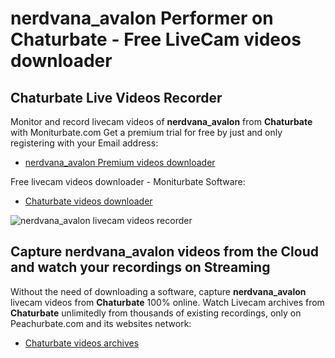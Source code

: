 # nerdvana_avalon Performer on Chaturbate - Free LiveCam videos downloader

## Chaturbate Live Videos Recorder

Monitor and record livecam videos of **nerdvana_avalon** from **Chaturbate** with Moniturbate.com
Get a premium trial for free by just and only registering with your Email address:
* [nerdvana_avalon Premium videos downloader](https://moniturbate.com/request-demo-licence-key.html)

Free livecam videos downloader - Moniturbate Software:
* [Chaturbate videos downloader](https://moniturbate.com/moniturbate-download-software.html)

![nerdvana_avalon livecam videos recorder](https://peachurnet.com/templates/moniturbate-software.png)


## Capture nerdvana_avalon videos from the Cloud and watch your recordings on Streaming

Without the need of downloading a software, capture **nerdvana_avalon** livecam videos from **Chaturbate** 100% online.
Watch Livecam archives from **Chaturbate** unlimitedly from thousands of existing recordings, only on Peachurbate.com and its websites network:
* [Chaturbate videos archives](https://peachurnet.com/)